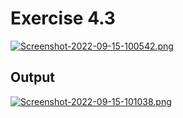 # Exercise 4.3
[![Screenshot-2022-09-15-100542.png](https://i.postimg.cc/zBZkpW55/Screenshot-2022-09-15-100542.png)](https://postimg.cc/67cRp8y1)

## Output
[![Screenshot-2022-09-15-101038.png](https://i.postimg.cc/R0Szb3Rr/Screenshot-2022-09-15-101038.png)](https://postimg.cc/nXP5XhgT)
